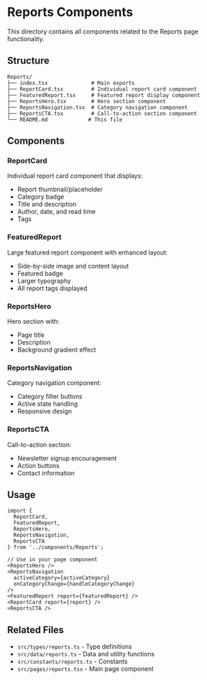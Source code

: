 # Reports Components

This directory contains all components related to the Reports page functionality.

## Structure

```
Reports/
├── index.tsx              # Main exports
├── ReportCard.tsx         # Individual report card component
├── FeaturedReport.tsx     # Featured report display component
├── ReportsHero.tsx        # Hero section component
├── ReportsNavigation.tsx  # Category navigation component
├── ReportsCTA.tsx         # Call-to-action section component
└── README.md             # This file
```

## Components

### ReportCard
Individual report card component that displays:
- Report thumbnail/placeholder
- Category badge
- Title and description
- Author, date, and read time
- Tags

### FeaturedReport
Large featured report component with enhanced layout:
- Side-by-side image and content layout
- Featured badge
- Larger typography
- All report tags displayed

### ReportsHero
Hero section with:
- Page title
- Description
- Background gradient effect

### ReportsNavigation
Category navigation component:
- Category filter buttons
- Active state handling
- Responsive design

### ReportsCTA
Call-to-action section:
- Newsletter signup encouragement
- Action buttons
- Contact information

## Usage

```tsx
import {
  ReportCard,
  FeaturedReport,
  ReportsHero,
  ReportsNavigation,
  ReportsCTA
} from '../components/Reports';

// Use in your page component
<ReportsHero />
<ReportsNavigation 
  activeCategory={activeCategory}
  onCategoryChange={handleCategoryChange}
/>
<FeaturedReport report={featuredReport} />
<ReportCard report={report} />
<ReportsCTA />
```

## Related Files

- `src/types/reports.ts` - Type definitions
- `src/data/reports.ts` - Data and utility functions
- `src/constants/reports.ts` - Constants
- `src/pages/reports.tsx` - Main page component 